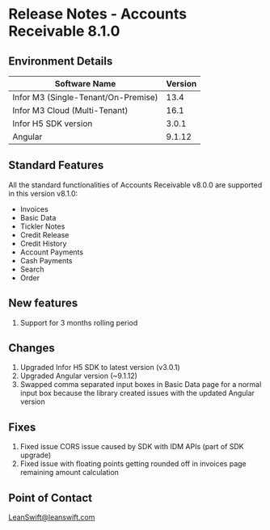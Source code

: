 # Release Notes - Accounts Receivable 8.1.0




## Environment Details

|  **Software Name**  |  **Version**  |
| --- | --- |
| Infor M3 (Single-Tenant/On-Premise) | 13.4 |
| Infor M3 Cloud (Multi-Tenant) | 16.1 |
| Infor H5 SDK version | 3.0.1 |
| Angular | 9.1.12 |

## Standard Features

All the standard functionalities of Accounts Receivable v8.0.0 are supported in this version v8.1.0:

- Invoices
- Basic Data
- Tickler Notes
- Credit Release
- Credit History
- Account Payments
- Cash Payments
- Search
- Order

## New features

1. Support for 3 months rolling period

## Changes

1. Upgraded Infor H5 SDK to latest version (v3.0.1)
2. Upgraded Angular version (~9.1.12)
3. Swapped comma separated input boxes in Basic Data page for a normal input box because the library created issues with the updated Angular version

## Fixes

1. Fixed issue CORS issue caused by SDK with IDM APIs (part of SDK upgrade)
2. Fixed issue with floating points getting rounded off in invoices page remaining amount calculation

## Point of Contact

[LeanSwift](mailto:info@leanswift.com)[@leanswift.com](mailto:info@leanswift.com)
